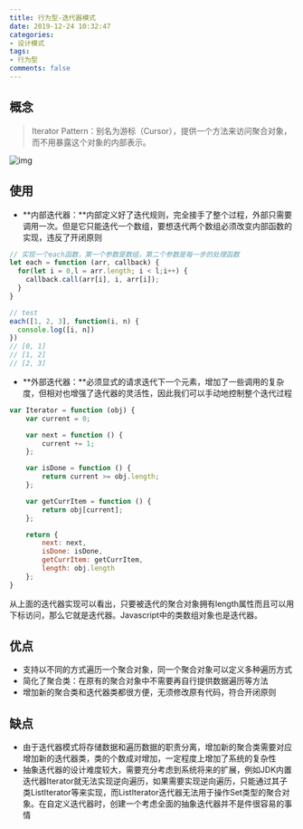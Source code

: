```yaml
---
title: 行为型-迭代器模式
date: 2019-12-24 10:32:47
categories:
- 设计模式
tags:
- 行为型
comments: false
---
```




## 概念

> Iterator Pattern：别名为游标（Cursor），提供一个方法来访问聚合对象，而不用暴露这个对象的内部表示。

![img](https://raw.githubusercontent.com/xietao3/Study-Plan/master/DesignPatterns/src/%E8%BF%AD%E4%BB%A3%E5%99%A8.png)



## 使用

- **内部迭代器：**内部定义好了迭代规则，完全接手了整个过程，外部只需要调用一次。但是它只能迭代一个数组，要想迭代两个数组必须改变内部函数的实现，违反了开闭原则

```js
// 实现一个each函数，第一个参数是数组，第二个参数是每一步的处理函数
let each = function (arr, callback) {
  for(let i = 0,l = arr.length; i < l;i++) {
    callback.call(arr[i], i, arr[i]);
  }
}

// test
each([1, 2, 3], function(i, n) {
  console.log([i, n])
})
// [0, 1]
// [1, 2]
// [2, 3]
```

- **外部迭代器：**必须显式的请求迭代下一个元素，增加了一些调用的复杂度，但相对也增强了迭代器的灵活性，因此我们可以手动地控制整个迭代过程

```js
var Iterator = function (obj) {
    var current = 0;

    var next = function () {
        current += 1;
    };

    var isDone = function () {
        return current >= obj.length;
    };

    var getCurrItem = function () {
        return obj[current];
    };

    return {
        next: next,
        isDone: isDone,
        getCurrItem: getCurrItem,
        length: obj.length
    };
}
```

从上面的迭代器实现可以看出，只要被迭代的聚合对象拥有length属性而且可以用下标访问，那么它就是迭代器。Javascript中的类数组对象也是迭代器。



## 优点

- 支持以不同的方式遍历一个聚合对象，同一个聚合对象可以定义多种遍历方式
- 简化了聚合类：在原有的聚合对象中不需要再自行提供数据遍历等方法
- 增加新的聚合类和迭代器类都很方便，无须修改原有代码，符合开闭原则



## 缺点

- 由于迭代器模式将存储数据和遍历数据的职责分离，增加新的聚合类需要对应增加新的迭代器类，类的个数成对增加，一定程度上增加了系统的复杂性
- 抽象迭代器的设计难度较大，需要充分考虑到系统将来的扩展，例如JDK内置迭代器Iterator就无法实现逆向遍历，如果需要实现逆向遍历，只能通过其子类ListIterator等来实现，而ListIterator迭代器无法用于操作Set类型的聚合对象。在自定义迭代器时，创建一个考虑全面的抽象迭代器并不是件很容易的事情

